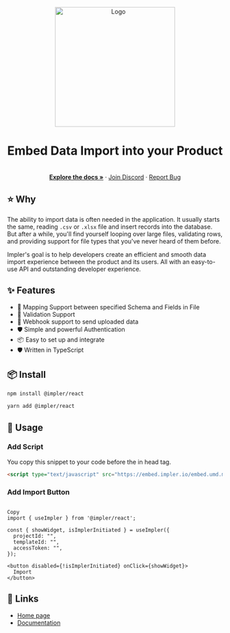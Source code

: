 <div align="center">
  <a href="https://impler.io">
    <img src="https://user-images.githubusercontent.com/50201755/203472285-e64392b4-b01d-4ee9-95d8-9a41297fdfe2.png" width="280" alt="Logo"/>
  </a>
</div>
<h1 align="center">Embed Data Import into your Product</h1>
  <p align="center">
    <br />
    <a href="https://docs.impler.io"><strong>Explore the docs »</strong></a>
    ·
    <a href="https://discord.impler.io">Join Discord</a>
    ·
    <a href="https://github.com/implerhq/impler.io/issues/new">Report Bug</a>
  </p>
  
## ⭐️ Why
The ability to import data is often needed in the application. It usually starts the same, reading `.csv` or `.xlsx` file and insert records into the database. But after a while, you'll find yourself looping over large files, validating rows, and providing support for file types that you've never heard of them before.

Impler's goal is to help developers create an efficient and smooth data import experience between the product and its users. All with an easy-to-use API and outstanding developer experience.

## ✨ Features

- 🌈 Mapping Support between specified Schema and Fields in File
- 💅 Validation Support
- 🚀 Webhook support to send uploaded data
- 🛡 Simple and powerful Authentication
- 📦 Easy to set up and integrate
- 🛡 Written in TypeScript

## 📦 Install

```bash
npm install @impler/react
```

```bash
yarn add @impler/react
```

## 🔨 Usage

### Add Script
You copy this snippet to your code before the in head tag.
```html
<script type="text/javascript" src="https://embed.impler.io/embed.umd.min.js" async></script>
```

### Add Import Button

```tsx

Copy
import { useImpler } from '@impler/react';

const { showWidget, isImplerInitiated } = useImpler({
  projectId: "",
  templateId: "",
  accessToken: "",
});

<button disabled={!isImplerInitiated} onClick={showWidget}>
  Import
</button>
```

## 🔗 Links

- [Home page](https://impler.io/)
- [Documentation](https://docs.impler.io/importer/react-embed)